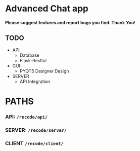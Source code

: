 # Advanced Chat app
#### Please suggest features and report bugs you find. Thank You!

## TODO
  - API
    - Database
    - Flask-Restful
  - GUI
    - PYQT5 Designer Design
  - SERVER
    - API Integration

# PATHS

### API: `/recode/api/`
### SERVER: `/recode/server/`
### CLIENT `/recode/client/`